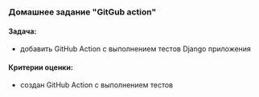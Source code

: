 ### Домашнее задание "GitGub action"
#### Задача:
- добавить GitHub Action с выполнением тестов Django приложения 
#### Критерии оценки:
- создан GitHub Action с выполнением тестов
